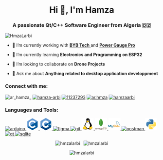 <h1 align="center">Hi 👋, I'm Hamza</h1>
<h3 align="center">A passionate Qt/C++ Software Engineer from Algeria 🇩🇿</h3>

<p align="left"> <img src="https://komarev.com/ghpvc/?username=HmzaLarbi&label=Profile%20views&color=008040&style=plastic" alt="HmzaLarbi" /> </p> 
 

- 🔭 I’m currently working with <a href="https://www.bybtech.it"> **BYB Tech** </a> and <a href="https://www.powergaugepro.com/"> **Power Gauge Pro** </a>

- 🌱 I’m currently learning **Electronics and Programming on ESP32**

- 👯 I’m looking to collaborate on **Drone Projects**

- 💬 Ask me about **Anything related to desktop application developpment**

<h3 align="left">Connect with me:</h3>
<p align="left">
<img align="center" src="https://raw.githubusercontent.com/rahuldkjain/github-profile-readme-generator/master/src/images/icons/Social/twitter.svg" alt="ar_hamza_" height="30" width="40" /></a>
<a href="https://linkedin.com/in/larbihamza" target="blank"><img align="center" src="https://raw.githubusercontent.com/rahuldkjain/github-profile-readme-generator/master/src/images/icons/Social/linked-in-alt.svg" alt="hamza-arbi" height="30" width="40" /></a>
<a href="https://stackoverflow.com/users/11237293" target="blank"><img align="center" src="https://raw.githubusercontent.com/rahuldkjain/github-profile-readme-generator/master/src/images/icons/Social/stack-overflow.svg" alt="11237293" height="30" width="40" /></a>
<a href="https://instagram.com/ar.hmza" target="blank"><img align="center" src="https://raw.githubusercontent.com/rahuldkjain/github-profile-readme-generator/master/src/images/icons/Social/instagram.svg" alt="ar.hmza" height="30" width="40" /></a>
<a href="https://www.hackerrank.com/hamzaarbi" target="blank"><img align="center" src="https://raw.githubusercontent.com/rahuldkjain/github-profile-readme-generator/master/src/images/icons/Social/hackerrank.svg" alt="hamzaarbi" height="30" width="40" /></a>
</p>

<h3 align="left">Languages and Tools:</h3>
<p align="left"> <a href="https://www.arduino.cc/" target="_blank" rel="noreferrer"> <img src="https://cdn.worldvectorlogo.com/logos/arduino-1.svg" alt="arduino" width="40" height="40"/> </a> <a href="https://www.cprogramming.com/" target="_blank" rel="noreferrer"> <img src="https://raw.githubusercontent.com/devicons/devicon/master/icons/c/c-original.svg" alt="c" width="40" height="40"/> </a> <a href="https://www.w3schools.com/cpp/" target="_blank" rel="noreferrer"> <img src="https://raw.githubusercontent.com/devicons/devicon/master/icons/cplusplus/cplusplus-original.svg" alt="cplusplus" width="40" height="40"/> </a> <a href="https://www.figma.com/" target="_blank" rel="noreferrer"> <img src="https://www.vectorlogo.zone/logos/figma/figma-icon.svg" alt="figma" width="40" height="40"/> </a> <a href="https://git-scm.com/" target="_blank" rel="noreferrer"> <img src="https://www.vectorlogo.zone/logos/git-scm/git-scm-icon.svg" alt="git" width="40" height="40"/> </a> <a href="https://www.linux.org/" target="_blank" rel="noreferrer"> <img src="https://raw.githubusercontent.com/devicons/devicon/master/icons/linux/linux-original.svg" alt="linux" width="40" height="40"/> </a> <a href="https://www.mongodb.com/" target="_blank" rel="noreferrer"> <img src="https://raw.githubusercontent.com/devicons/devicon/master/icons/mongodb/mongodb-original-wordmark.svg" alt="mongodb" width="40" height="40"/> </a> <a href="https://www.mysql.com/" target="_blank" rel="noreferrer"> <img src="https://raw.githubusercontent.com/devicons/devicon/master/icons/mysql/mysql-original-wordmark.svg" alt="mysql" width="40" height="40"/> </a> <a href="https://postman.com" target="_blank" rel="noreferrer"> <img src="https://www.vectorlogo.zone/logos/getpostman/getpostman-icon.svg" alt="postman" width="40" height="40"/> </a> <a href="https://www.python.org" target="_blank" rel="noreferrer"> <img src="https://raw.githubusercontent.com/devicons/devicon/master/icons/python/python-original.svg" alt="python" width="40" height="40"/> </a> <a href="https://www.qt.io/" target="_blank" rel="noreferrer"> <img src="https://upload.wikimedia.org/wikipedia/commons/0/0b/Qt_logo_2016.svg" alt="qt" width="40" height="40"/> </a> <a href="https://www.sqlite.org/" target="_blank" rel="noreferrer"> <img src="https://www.vectorlogo.zone/logos/sqlite/sqlite-icon.svg" alt="sqlite" width="40" height="40"/> </a> </p>

<p align="center">
<img src="https://github-readme-stats.vercel.app/api?username=hmzalarbi&show_icons=true&theme=dark&hide_border=true&locale=en" alt="hmzalarbi" />
&nbsp;
<img src="https://github-readme-streak-stats.herokuapp.com/?user=hmzalarbi&theme=dark" alt="hmzalarbi" />
</p>

<p align="center"><img src="https://github-readme-stats.vercel.app/api/top-langs?username=hmzalarbi&show_icons=true&theme=dark&locale=en&layout=compact" alt="hmzalarbi" /></p>
